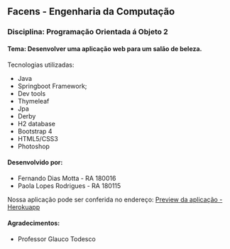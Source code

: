 ## Facens - Engenharia da Computação
### Disciplina: Programação Orientada á Objeto 2
#### Tema: Desenvolver uma aplicação web para um salão de beleza.
Tecnologias utilizadas:
- Java
- Springboot Framework;
- Dev tools
- Thymeleaf
- Jpa
- Derby
- H2 database
- Bootstrap 4
- HTML5/CSS3
- Photoshop

#### Desenvolvido por:
- Fernando Dias Motta - RA 180016
- Paola Lopes Rodrigues - RA 180115

Nossa aplicação pode ser conferida no endereço:
[Preview da aplicação - Herokuapp](https://atividade-final-paola-fernando.herokuapp.com/)

#### Agradecimentos:
- Professor Glauco Todesco
